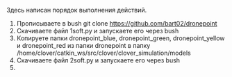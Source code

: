 Здесь написан порядок выполнения действий.
1. Прописываете в bush git clone https://github.com/bart02/dronepoint
2. Скачиваете файл 1soft.py и запускаете его через bush
3. Копируете папки dronepoint_blue, dronepoint_green, dronepoint_yellow и dronepoint_red из папки dronepoint в папку /home/clover/catkin_ws/src/clover/clover_simulation/models
4. Скачиваете файл 2soft.py и запускаете его через bush
5. 
